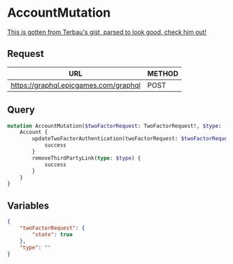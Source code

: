 # AccountMutation

[This is gotten from Terbau's gist, parsed to look good, check him out!](https://gist.github.com/Terbau/f36990a1d608f65645206835e708d488)

## Request
| URL | METHOD |
| - | - |
| https://graphql.epicgames.com/graphql | POST |

## Query
```graphql
mutation AccountMutation($twoFactorRequest: TwoFactorRequest!, $type: [String]!) {
    Account {
        updateTwoFactorAuthentication(twoFactorRequest: $twoFactorRequest) {
            success
        }
        removeThirdPartyLink(type: $type) {
            success
        }
    }
}
```

## Variables
```json
{
    "twoFactorRequest": {
        "state": true
    },
    "type": ""
}
```